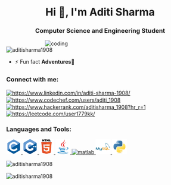 <h1 align="center">Hi 👋, I'm Aditi Sharma</h1>
<h3 align="center">Computer Science and Engineering Student</h3>

<img align="right" alt="coding" width="400" src="https://www.google.com/url?sa=i&url=https%3A%2F%2Fgithub.com%2Fmelinachenani&psig=AOvVaw3yI_TJa_RJp6_qc8BmDfVO&ust=1690110931222000&source=images&cd=vfe&opi=89978449&ved=0CBEQjRxqFwoTCKjhhv-XooADFQAAAAAdAAAAABAE">


<p align="left"> <img src="https://komarev.com/ghpvc/?username=aditisharma1908&label=Profile%20views&color=0e75b6&style=flat" alt="aditisharma1908" /> </p>

- ⚡ Fun fact **Adventures👻**

<h3 align="left">Connect with me:</h3>
<p align="left">
<a href="https://linkedin.com/in/https://www.linkedin.com/in/aditi-sharma-1908/" target="blank"><img align="center" src="https://raw.githubusercontent.com/rahuldkjain/github-profile-readme-generator/master/src/images/icons/Social/linked-in-alt.svg" alt="https://www.linkedin.com/in/aditi-sharma-1908/" height="30" width="40" /></a>
<a href="https://www.codechef.com/users/https://www.codechef.com/users/aditi_1908" target="blank"><img align="center" src="https://cdn.jsdelivr.net/npm/simple-icons@3.1.0/icons/codechef.svg" alt="https://www.codechef.com/users/aditi_1908" height="30" width="40" /></a>
<a href="https://www.hackerrank.com/https://www.hackerrank.com/aditisharma_1908?hr_r=1" target="blank"><img align="center" src="https://raw.githubusercontent.com/rahuldkjain/github-profile-readme-generator/master/src/images/icons/Social/hackerrank.svg" alt="https://www.hackerrank.com/aditisharma_1908?hr_r=1" height="30" width="40" /></a>
<a href="https://www.leetcode.com/https://leetcode.com/user1779kk/" target="blank"><img align="center" src="https://raw.githubusercontent.com/rahuldkjain/github-profile-readme-generator/master/src/images/icons/Social/leet-code.svg" alt="https://leetcode.com/user1779kk/" height="30" width="40" /></a>
</p>

<h3 align="left">Languages and Tools:</h3>
<p align="left"> <a href="https://www.cprogramming.com/" target="_blank" rel="noreferrer"> <img src="https://raw.githubusercontent.com/devicons/devicon/master/icons/c/c-original.svg" alt="c" width="40" height="40"/> </a> <a href="https://www.w3schools.com/cpp/" target="_blank" rel="noreferrer"> <img src="https://raw.githubusercontent.com/devicons/devicon/master/icons/cplusplus/cplusplus-original.svg" alt="cplusplus" width="40" height="40"/> </a> <a href="https://www.w3.org/html/" target="_blank" rel="noreferrer"> <img src="https://raw.githubusercontent.com/devicons/devicon/master/icons/html5/html5-original-wordmark.svg" alt="html5" width="40" height="40"/> </a> <a href="https://www.java.com" target="_blank" rel="noreferrer"> <img src="https://raw.githubusercontent.com/devicons/devicon/master/icons/java/java-original.svg" alt="java" width="40" height="40"/> </a> <a href="https://www.mathworks.com/" target="_blank" rel="noreferrer"> <img src="https://upload.wikimedia.org/wikipedia/commons/2/21/Matlab_Logo.png" alt="matlab" width="40" height="40"/> </a> <a href="https://www.mysql.com/" target="_blank" rel="noreferrer"> <img src="https://raw.githubusercontent.com/devicons/devicon/master/icons/mysql/mysql-original-wordmark.svg" alt="mysql" width="40" height="40"/> </a> <a href="https://www.python.org" target="_blank" rel="noreferrer"> <img src="https://raw.githubusercontent.com/devicons/devicon/master/icons/python/python-original.svg" alt="python" width="40" height="40"/> </a> </p>

<p><img align="center" src="https://github-readme-stats.vercel.app/api/top-langs?username=aditisharma1908&show_icons=true&locale=en&layout=compact" alt="aditisharma1908" /></p>

<p><img align="center" src="https://github-readme-streak-stats.herokuapp.com/?user=aditisharma1908&" alt="aditisharma1908" /></p>
